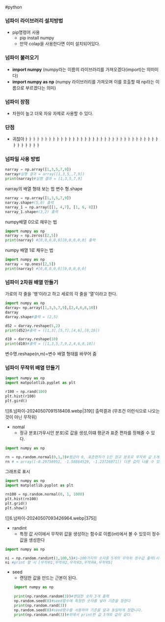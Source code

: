 #python
### 넘파이 라이브러리 설치방법
- pip명령어 사용
	- pip install numpy
	- 만약 colap을 사용한다면 이미 설치되어있다.
### 넘파이 불러오기
- **import numpy** (numpy라는 이름의 라이브러리를 가져오겠다(import)는 의미이다)
- **import numpy as np** (numpy 라이브러리를 가져오며 이를 호출할 때 np라는 이름으로 부르겠다는 의미)
### 넘파이 장점
- 차원이 높고 더욱 자유 자제로 사용할 수 있다.
### 단점
- 귀찮아ㅏㅏㅏㅏㅏㅏㅏㅏㅏㅏㅏㅏㅏㅏㅏㅏㅏㅏㅏㅏㅏㅏㅏㅏㅏㅏㅏㅏㅏㅏㅏㅏㅏㅏㅏㅏㅏㅏㅏㅏㅏ

### 넘파일 사용 방법

```python
narray = np.array([1,3,5,7,9])
narray#실행 결과 = array([1,3,5,,7,9])
print(narray)#실행 결과 = [1,3,5,7,9]
```
narray의 배열 형태 보는 법
변수 형.shape
```python
narray = np.array([1,3,5,7,9])
narray.shape#(5,0) 출력
narray_1 = np.array([[1, 4,7], [1, 6, 8]])
narray_1.shape#(3,2) 출력
```
numpy배열 0으로 채우는 법
```python
import numpy as np
narray = np.zeros([2,5])
print(narray) #[0,0,0,0,0][0,0,0,0,0] 출력
```
numpy 배열 1로 채우는 법
```python
import numpy as np
narray = np.ones([2,5])
print(narray) #[0,0,0,0,0][0,0,0,0,0]
```


### 넘파이 2차원 배열 만들기
가로의 각 줄을 '행'이라고 하고 
세로의 각 줄을 '열'이라고 한다.
```python
import numpy as np
darray= np.array([1,3,5,7,9],[2,4,6,8,10])
darray
darray.shape#출력 = (2,5)

d52 = darray.reshape(5,2)
print(d52)#출력 = ([1,3],[5,7],[4,6],[8,10])

d10 = darray.reshape(10)
print(d10)#출력 = ([1,3,5,7,9,2,4,6,8,10])
```
변수명.reshape(n,m)=변수 배열 형태를 바꾸어 줌
### 넘파이 무작위 배열 만들기
```python
import numpy as np
import matpolotlib.pyplet as plt

r100 = np.rand(100)
plt.hist(r100)
plt.gird() 

```
![[6.넘파이-20240507091518408.webp|319]]
출력결과  (무조건 이런식으로 나오는 것이 아닌 무작위)


- nomal
	- 정규 분포(가우시안 분포)로 값을 생성,이떄 평균과 표준 편차를 정해줄 수 있다.
```python
import numpy as np

rn = np.random.normal(0,1,3)#평균이 0, 표준편차가 1인 정규 분포로 무작위 값 3개를 생성하여 화면에 출력하는 코드.
rn # = array([-0.29758951, -1.58864529, -1.23726071]) 다른 값이 나올 수 있
```
그래프로 표시
```python
import numpy as np
import matplotlib.pyplot as plt

rn100 = np.random.normal(0, 1, 1000)
plt.hist(rn100)
plt.grid()
plt.show()
```
![[6.넘파이-20240507093426964.webp|375]]
- randint
	- 특정 값 사이에서 무작위 값을 생성하는 함수로 이름(int)에서 볼 수 있듯이 정수 값을 생성한다
```python
import numpy as np

ni = np.random.randint(1,100,5)#1~100가지의 숫자중 5개의 무작위 정수값 출력(시작값,범위의 끝,생성할 정수의 개)
ni #print 할 시 [무작위1,무작위2,무작위3,무작위4,무작위5]

```
- seed
	- 랜덤한 값을 만드는 근본이 된다.
```python
	import numpy as np
	
	print(np.random.random(3))#랜덤한 숫자 3개 출력
	np.random.seed(0)#seed함수에 특정한 숫자를 넣어 기준을 정한다
	print(np.random.rand(3))
	np.random.seed(0)#seed함수를 사용하여 기준을 앞과 동일하게 정합니다.
	print(np.random.rand(3))#위에서 print한 값 3개와 값이 같다.
	
```